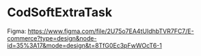# CodSoftExtraTask
Figma: https://www.figma.com/file/2U75o7EA4tUIdhbTVR7FC7/E-commerce?type=design&node-id=35%3A17&mode=design&t=8TfG0Ec3pFwWOcT6-1
